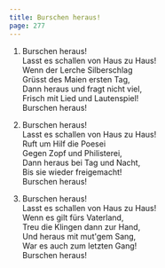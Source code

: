 ```yaml
---
title: Burschen heraus!
page: 277
---  
```



1. Burschen heraus!  
Lasst es schallen von Haus zu Haus!  
Wenn der Lerche Silberschlag  
Grüsst des Maien ersten Tag,  
Dann heraus und fragt nicht viel,  
Frisch mit Lied und Lautenspiel!  
Burschen heraus!  


2. Burschen heraus!  
Lasst es schallen von Haus zu Haus!  
Ruft um Hilf die Poesei  
Gegen Zopf und Philisterei,  
Dann heraus bei Tag und Nacht,  
Bis sie wieder freigemacht!  
Burschen heraus!  


3. Burschen heraus!  
Lasst es schallen von Haus zu Haus!  
Wenn es gilt fürs Vaterland,  
Treu die Klingen dann zur Hand,  
Und heraus mit mut'gem Sang,  
War es auch zum letzten Gang!  
Burschen heraus!  